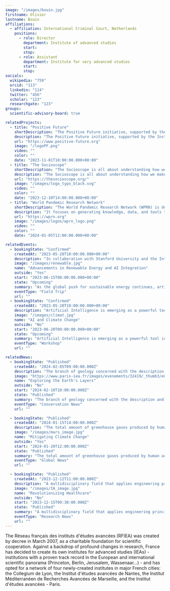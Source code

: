 ```yaml
---
image: "/images/bouin.jpg"
firstname: Olivier
lastname: Bouin
affiliations:
  - affiliation: International Criminal Court, Netherlands
    positions:
      - role: Director
        department: Institute of advanced studies
        start:
        stop:
      - role: Assistant
        department: Institute for very advanced studies
        start:
        stop:
socials:
  wikipedia: "759"
  orcid: "113"
  linkedin: "114"
  twitter: "456"
  scholar: "123"
  researchgate: "123"
groups:
  scientific-advisory-board: true

relatedProjects:
  - title: "Positive Future"
    shortDescription: "The Positive Future initiative, supported by the Institut d'études avancées de Paris and the Fondation 2100"
    description: "The Positive Future initiative, supported by the Institut d'études avancées de Paris and the Fondation 2100, aims to make foresight work widely known"
    url: "https://www.positive-future.org"
    image: "/logoPF.png"
    video: ""
    color: ""
    date: "2023-11-01T10:00:00.000+00:00"
  - title: "The Socioscope"
    shortDescription: "The Socioscope is all about understanding how we make our world more sustainable, especially when it comes to food"
    description: "The Socioscope is all about understanding how we make our world more sustainable, especially when it comes to food"
    url: "https://thesocioscope.org/"
    image: "/images/logo_typo_black.svg"
    video: ""
    color: ""
    date: "2023-12-10T14:00:00.000+00:00"
  - title: "World Pandemic Research Network"
    shortDescription: "The World Pandemic Research Network (WPRN) is dedicated to facilitating international collaboration in pandemic research"
    description: "It focuses on generating knowledge, data, and tools that can be shared across nations to better understand and combat pandemics. Through partnerships with institutions like the Institut d'Études Avancées de Paris (Paris IAS), WPRN brings together leading experts to address the complex challenges posed by global health crises"
    url: "https://wprn.org"
    image: "/images/logos/wprn_logo.png"
    video: ""
    color: ""
    date: "2024-01-05T12:00:00.000+00:00"

relatedEvents:
  - bookingState: "Confirmed"
    createdAt: "2023-05-20T10:00:00.000+00:00"
    description: "In collaboration with Stanford University and the International Energy Agency"
    image: "/images/renewable.jpg"
    name: "Advancements in Renewable Energy and AI Integration"
    outside: "Yes"
    start: "2023-06-15T08:00:00.000+00:00"
    state: "Upcoming"
    summary: "As the global push for sustainable energy continues, artificial intelligence is playing a pivotal role in optimizing renewable energy systems"
    eventType: "Field Trip"
    url: ""
  - bookingState: "Confirmed"
    createdAt: "2023-05-20T10:00:00.000+00:00"
    description: "Artificial Intelligence is emerging as a powerful tool in the fight against climate change"
    image: "/images/climat.jpg"
    name: "AI and Climate Change"
    outside: "No"
    start: "2023-06-20T09:00:00.000+00:00"
    state: "Upcoming"
    summary: "Artificial Intelligence is emerging as a powerful tool in the fight against climate change"
    eventType: "Workshop"
    url: ""

relatedNews:
  - bookingState: "Published"
    createdAt: "2024-02-05T09:00:00.000Z"
    description: "The branch of geology concerned with the description and classification of rocks."
    image: "https://www.paris-iea.fr/images/evenements/32419/_thumb3/emily-morter-8xaa0f9yqne-unsplash.jpg"
    name: "Exploring the Earth's Layers"
    outside: "No"
    start: "2024-02-10T10:00:00.000Z"
    state: "Published"
    summary: "The branch of geology concerned with the description and classification of rocks."
    eventType: "Conservation News"
    url: ""

  - bookingState: "Published"
    createdAt: "2024-01-15T14:00:00.000Z"
    description: "The total amount of greenhouse gases produced by human activities, measured in carbon dioxide equivalents"
    image: "/images/mars_image.jpg"
    name: "Mitigating Climate Change"
    outside: "Yes"
    start: "2024-01-20T12:00:00.000Z"
    state: "Published"
    summary: "The total amount of greenhouse gases produced by human activities, measured in carbon dioxide equivalents"
    eventType: "Global News"
    url: ""

  - bookingState: "Published"
    createdAt: "2023-12-12T11:00:00.000Z"
    description: "A multidisciplinary field that applies engineering principles to medicine and biology for healthcare purposes"
    image: "/images/IA_image.jpg"
    name: "Revolutionizing Healthcare"
    outside: "No"
    start: "2023-12-15T09:30:00.000Z"
    state: "Published"
    summary: "A multidisciplinary field that applies engineering principles to medicine and biology for healthcare purposes"
    eventType: "Research News"
    url: ""
---
```


The Réseau français des instituts d'études avancées (RFIEA) was created by decree in March 2007, as a charitable foundation for scientific cooperation. Against a backdrop of profound changes in research, France has decided to create its own institutes for advanced studies (IEAs) - institutions with a proven track record in the European and international scientific panorama (Princeton, Berlin, Jerusalem, Wassenaar...) - and has opted for a network of four newly-created institutes in major French cities: the Collegium de Lyon, the Institut d'études avancées de Nantes, the Institut Méditerranéen de Recherches Avancées de Marseille, and the Institut d'études avancées - Paris.
